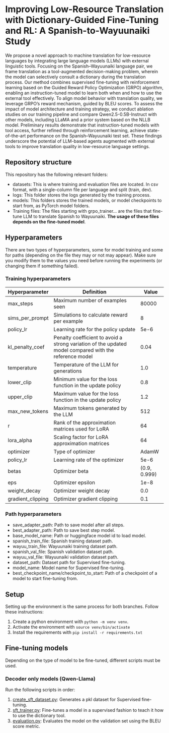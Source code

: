 # Improving Low-Resource Translation with Dictionary-Guided Fine-Tuning and RL: A Spanish-to-Wayuunaiki Study
We propose a novel approach to machine translation for low-resource languages by integrating large language models (LLMs) with external linguistic tools. Focusing on the Spanish–Wayuunaiki language pair, we frame translation as a tool-augmented decision-making problem, wherein the model can selectively consult a dictionary during the translation process. Our method combines supervised fine-tuning with reinforcement learning based on the Guided Reward Policy Optimization (GRPO) algorithm, enabling an instruction-tuned model to learn both when and how to use the external tool effectively. To align model behavior with translation quality, we leverage GRPO’s reward mechanism, guided by BLEU scores. To assess the impact of model architecture and training strategy, we conduct ablation studies on our training pipeline and compare Qwen2.5-0.5B-Instruct with other models, including LLaMA and a prior system based on the NLLB model. Preliminary results demonstrate that instruction-tuned models with tool access, further refined through reinforcement learning, achieve state-of-the-art performance on the Spanish–Wayuunaiki test set. These findings underscore the potential of LLM-based agents augmented with external tools to improve translation quality in low-resource language settings.

## Repository structure
This repository has the following relevant folders:
- datasets: This is where training and evaluation files are located. In csv format, with a single-column file per language and split (train, dev).
- logs: This folder stores the logs generated by the training process.
- models: This folders stores the trained models, or model checkpoints to start from, as PyTorch model folders.
- Training files: The files starting with grpo_trainer... are the files that fine-tune LLM to translate Spanish to Wayuunaiki. **The usage of these files depends on the fine-tuned model**.

## Hyperparameters
There are two types of hyperparameters, some for model training and some for paths (depending on the file they may or not may appear). Make sure you modify them to the values you need before running the experiments (or changing them if something failed).

### Training hyperparameters

| **Hyperparameter**            | **Definition**                                                                                          | **Value**      |
|-------------------------------|---------------------------------------------------------------------------------------------------------|----------------|
| max_steps                     | Maximum number of examples seen                                                                          | 80000          |
| sims_per_prompt               | Simulations to calculate reward per example                                                              | 8              |
| policy_lr                     | Learning rate for the policy update                                                                      | 5e-6           |
| kl_penalty_coef              | Penalty coefficient to avoid a strong variation of the updated model compared with the reference model   | 0.04           |
| temperature                   | Temperature of the LLM for generations                                                                   | 1.0            |
| lower_clip                    | Minimum value for the loss function in the update policy                                                 | 0.8            |
| upper_clip                    | Maximum value for the loss function in the update policy                                                 | 1.2            |
| max_new_tokens                | Maximum tokens generated by the LLM                                                                      | 512            |
| r                             | Rank of the approximation matrices used for LoRA                                                         | 64             |
| lora_alpha                    | Scaling factor for LoRA approximation matrices                                                           | 64             |
| optimizer                     | Type of optimizer                                                                                        | AdamW          |
| policy_lr                     | Learning rate of the optimizer                                                                           | 5e-6           |
| betas                         | Optimizer beta                                                                                           | (0.9, 0.999)   |
| eps                           | Optimizer epsilon                                                                                       | 1e-8           |
| weight_decay                  | Optimizer weight decay                                                                                    | 0.0            |
| gradient_clipping             | Optimizer gradient clipping                                                                               | 0.1            |

### Path hyperparameters
- save_adapter_path: Path to save model after all steps.
- best_adapter_path: Path to save best step model.
- base_model_name: Path or huggingface model id to load model. 
- spanish_train_file: Spanish training dataset path.
- wayuu_train_file: Wayuunaiki training dataset path.
- spanish_val_file:  Spanish validation dataset path.
- wayuu_val_file: Wayuunaiki validation dataset path.
- dataset_path: Dataset path for Supervised fine-tuning.
- model_name: Model name for Supervised fine-tuning.
- best_checkpoint_name/checkpoint_to_start: Path of a checkpoint of a model to start fine-tuning from. 
## Setup
Setting up the environment is the same process for both branches. Follow these instructions:
1. Create a python environment with `python -m venv venv`.
2. Activate the environment with `source venv/bin/activate`
3. Install the requirements with `pip install -r requirements.txt`

## Fine-tuning models
Depending on the type of model to be fine-tuned, different scripts must be used.

### Decoder only models (Qwen-Llama)
Run the following scripts in order:
1. [create_sft_dataset.py](create_sft_dataset.py): Generates a pkl dataset for Supervised fine-tuning.
2. [sft_trainer.py](sft_trainer.py): Fine-tunes a model in a supervised fashion to teach it how to use the dictionary tool.
3. [evaluation.py](evaluation.py): Evaluates the model on the validation set using the BLEU score metric.
